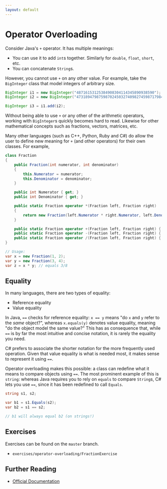 ```yaml
---
layout: default
---
```

# Operator Overloading

Consider Java's `+` operator. It has multiple meanings:

* You can use it to add `int`s together. Similarly for `double`, `float`, `short`, etc.
* You can concatenate `String`s.

However, you cannot use `+` on any other value. For example, take
the `BigInteger` class that model integers of arbitrary size.

```java
BigInteger i1 = new BigInteger("48716153125384908304114345890938590");
BigInteger i2 = new BigInteger("4731894798759870245032740982745987179847");

BigInteger i3 = i1.add(i2);
```

Without being able to use `+` or any other of the arithmetic operators,
working with `BigInteger`s quickly becomes hard to read.
Likewise for other mathematical concepts such as fractions, vectors, matrices, etc.

Many other languages (such as C++, Python, Ruby and C#) do allow
the user to define new meaning for `+` (and other operators) for
their own classes. For example,

```csharp
class Fraction
{
    public Fraction(int numerator, int denominator)
    {
        this.Numerator = numerator;
        this.Denominator = denominator;
    }

    public int Numerator { get; }
    public int Denominator { get; }

    public static Fraction operator *(Fraction left, Fraction right)
    {
        return new Fraction(left.Numerator * right.Numerator, left.Denominator * right.Denominator)
    }

    public static Fraction operator +(Fraction left, Fraction right) { ... }
    public static Fraction operator -(Fraction left, Fraction right) { ... }
    public static Fraction operator /(Fraction left, Fraction right) { ... }
}

// Usage:
var x = new Fraction(1, 2);
var y = new Fraction(3, 4);
var z = x * y; // equals 3/8
```

## Equality

In many languages, there are two types of equality:

* Reference equality
* Value equality

In Java, `==` checks for reference equality: `x == y` means "do
`x` and `y` refer to the *same* object?", whereas
`x.equals(y)` denotes value equality, meaning "do the object model the same value?"
This has as consequence that, while `==` is by
far the most intuitive and concise notation, it is
rarely the equality you need.

C# prefers to associate the shorter notation for the more frequently used operation.
Given that value equality is what is needed most, it makes
sense to represent it using `==`.

Operator overloading makes this possible: a class
can redefine what it means to compare objects
using `==`. The most prominent example of this
is `string`: whereas Java requires you to rely
on `equals` to compare `String`s, C#
lets you use `==`, since it has been redefined
to call `Equals`.

```csharp
string s1, s2;

var b1 = s1.Equals(s2);
var b2 = s1 == s2;

// b1 will always equal b2 (on strings!)
```

## Exercises

Exercises can be found on the `master` branch.

* `exercises/operator-overloading/FractionExercise`

## Further Reading

* [Official Documentation](https://docs.microsoft.com/en-us/dotnet/csharp/language-reference/operators/operator-overloading)
